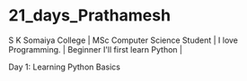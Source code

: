 # 21_days_Prathamesh
S K Somaiya College |
MSc Computer Science Student |
I love Programming. |
Beginner I'll first learn Python |

Day 1: Learning Python Basics 

